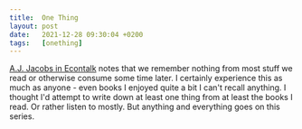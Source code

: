 ```yaml
---
title:  One Thing
layout: post
date:   2021-12-28 09:30:04 +0200
tags:   [onething]
---
```


[A.J. Jacobs in Econtalk](https://www.econtalk.org/a-j-jacobs-on-thanks-a-thousand/) notes that we remember nothing from
most stuff we read or otherwise consume some time later. I certainly experience this as much as anyone - even books I
enjoyed quite a bit I can't recall anything. I thought I'd attempt to write down at least one thing from at least the
books I read. Or rather listen to mostly. But anything and everything goes on this series.
